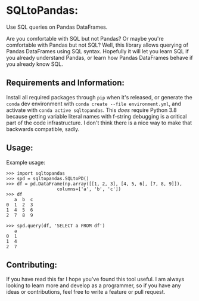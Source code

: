 # SQLtoPandas: 

Use SQL queries on Pandas DataFrames.

Are you comfortable with SQL but not Pandas? Or maybe you're comfortable with Pandas but not SQL? Well, this library allows querying of Pandas DataFrames using SQL syntax. Hopefully it will let you learn SQL if you already understand Pandas, or learn how Pandas DataFrames behave if you already know SQL. 

## Requirements and Information: 
Install all required packages through `pip` when it's released, or generate the `conda` dev environment with `conda create --file environment.yml`, and activate with `conda active sqltopandas`. This *does* require Python 3.8 because getting variable literal names with f-string debugging is a critical part of the code infrastructure. I don't think there is a nice way to make that backwards compatible, sadly. 

## Usage:
Example usage:
```python3
>>> import sqltopandas
>>> spd = sqltopandas.SQLtoPD()
>>> df = pd.DataFrame(np.array([[1, 2, 3], [4, 5, 6], [7, 8, 9]]),
                   columns=['a', 'b', 'c'])
>>> df
   a  b  c
0  1  2  3
1  4  5  6
2  7  8  9

>>> spd.query(df, 'SELECT a FROM df')
   a
0  1
1  4
2  7

```

## Contributing:
If you have read this far I hope you've found this tool useful. I am always looking to learn more and develop as a programmer, so if you have any ideas or contributions, feel free to write a feature or pull request. 
